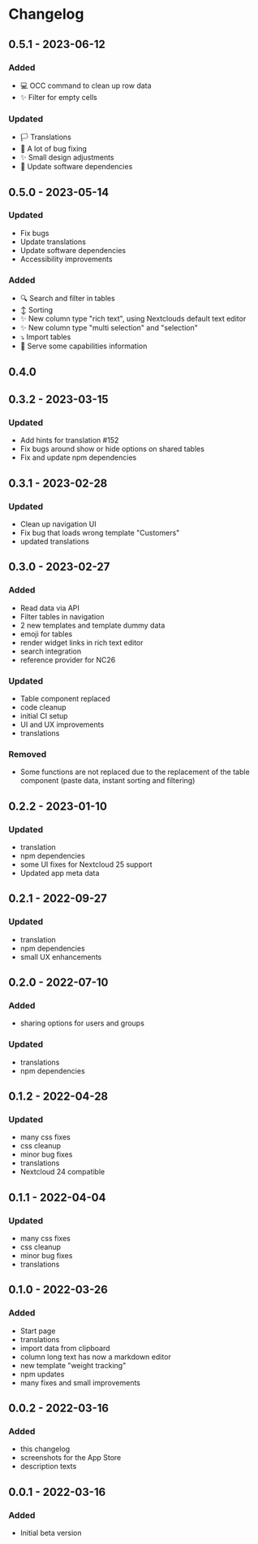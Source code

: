 # Changelog

## 0.5.1 - 2023-06-12
### Added
- 💻 OCC command to clean up row data
- ✨ Filter for empty cells

### Updated
- 🏳️ Translations
- 🐞 A lot of bug fixing
- ✨ Small design adjustments
- 💾 Update software dependencies

## 0.5.0 - 2023-05-14
### Updated
- Fix bugs
- Update translations
- Update software dependencies
- Accessibility improvements

### Added
- 🔍 Search and filter in tables
- ↕️ Sorting
- ✨ New column type "rich text", using Nextclouds default text editor
- ✨ New column type "multi selection" and "selection"
- ⤵️ Import tables
- 🛜 Serve some capabilities information

## 0.4.0

## 0.3.2 - 2023-03-15
### Updated
- Add hints for translation #152
- Fix bugs around show or hide options on shared tables
- Fix and update npm dependencies

## 0.3.1 - 2023-02-28
### Updated
- Clean up navigation UI
- Fix bug that loads wrong template "Customers"
- updated translations

## 0.3.0 - 2023-02-27
### Added
- Read data via API
- Filter tables in navigation
- 2 new templates and template dummy data
- emoji for tables
- render widget links in rich text editor
- search integration
- reference provider for NC26

### Updated
- Table component replaced
- code cleanup
- initial CI setup
- UI and UX improvements
- translations

### Removed
- Some functions are not replaced due to the replacement of the table component (paste data, instant sorting and filtering)

## 0.2.2 - 2023-01-10
### Updated
- translation
- npm dependencies
- some UI fixes for Nextcloud 25 support
- Updated app meta data

## 0.2.1 - 2022-09-27
### Updated
- translation
- npm dependencies
- small UX enhancements

## 0.2.0 - 2022-07-10
### Added
- sharing options for users and groups

### Updated
- translations
- npm dependencies

## 0.1.2 - 2022-04-28
### Updated
- many css fixes
- css cleanup
- minor bug fixes
- translations
- Nextcloud 24 compatible

## 0.1.1 - 2022-04-04
### Updated
- many css fixes
- css cleanup
- minor bug fixes
- translations

## 0.1.0 - 2022-03-26
### Added
- Start page
- translations
- import data from clipboard
- column long text has now a markdown editor
- new template "weight tracking"
- npm updates
- many fixes and small improvements

## 0.0.2 - 2022-03-16
### Added
- this changelog
- screenshots for the App Store
- description texts

## 0.0.1 - 2022-03-16
### Added
- Initial beta version

